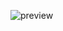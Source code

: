 ![preview](https://user-images.githubusercontent.com/123701593/218385644-0239cade-cfdd-4478-814e-70c3babf1423.png)